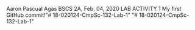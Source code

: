 Aaron Pascual Agas
BSCS 2A, 
Feb. 04, 2020
LAB ACTIVITY 1
My first GitHub commit!"# 18-020124-CmpSc-132-Lab-1" 
"# 18-020124-CmpSc-132-Lab-1" 
